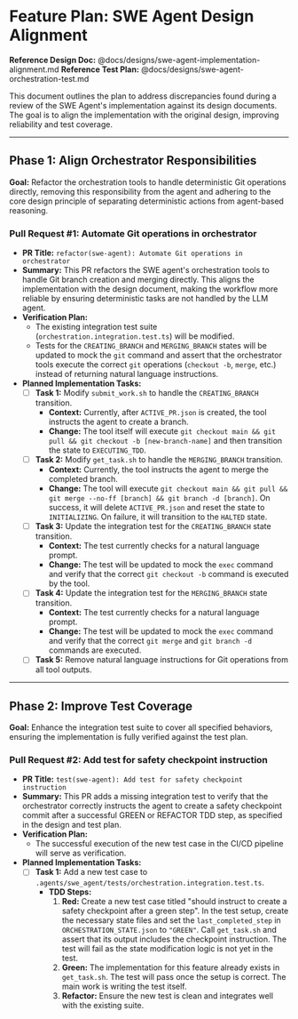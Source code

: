 # Feature Plan: SWE Agent Design Alignment

**Reference Design Doc:** @docs/designs/swe-agent-implementation-alignment.md
**Reference Test Plan:** @docs/designs/swe-agent-orchestration-test.md

This document outlines the plan to address discrepancies found during a review of the SWE Agent's implementation against its design documents. The goal is to align the implementation with the original design, improving reliability and test coverage.

---

## Phase 1: Align Orchestrator Responsibilities

**Goal:** Refactor the orchestration tools to handle deterministic Git operations directly, removing this responsibility from the agent and adhering to the core design principle of separating deterministic actions from agent-based reasoning.

### Pull Request #1: Automate Git operations in orchestrator

- **PR Title:** `refactor(swe-agent): Automate Git operations in orchestrator`
- **Summary:** This PR refactors the SWE agent's orchestration tools to handle Git branch creation and merging directly. This aligns the implementation with the design document, making the workflow more reliable by ensuring deterministic tasks are not handled by the LLM agent.
- **Verification Plan:**
  - The existing integration test suite (`orchestration.integration.test.ts`) will be modified.
  - Tests for the `CREATING_BRANCH` and `MERGING_BRANCH` states will be updated to mock the `git` command and assert that the orchestrator tools execute the correct `git` operations (`checkout -b`, `merge`, etc.) instead of returning natural language instructions.
- **Planned Implementation Tasks:**
  - [ ] **Task 1:** Modify `submit_work.sh` to handle the `CREATING_BRANCH` transition.
    - **Context:** Currently, after `ACTIVE_PR.json` is created, the tool instructs the agent to create a branch.
    - **Change:** The tool itself will execute `git checkout main && git pull && git checkout -b [new-branch-name]` and then transition the state to `EXECUTING_TDD`.
  - [ ] **Task 2:** Modify `get_task.sh` to handle the `MERGING_BRANCH` transition.
    - **Context:** Currently, the tool instructs the agent to merge the completed branch.
    - **Change:** The tool will execute `git checkout main && git pull && git merge --no-ff [branch] && git branch -d [branch]`. On success, it will delete `ACTIVE_PR.json` and reset the state to `INITIALIZING`. On failure, it will transition to the `HALTED` state.
  - [ ] **Task 3:** Update the integration test for the `CREATING_BRANCH` state transition.
    - **Context:** The test currently checks for a natural language prompt.
    - **Change:** The test will be updated to mock the `exec` command and verify that the correct `git checkout -b` command is executed by the tool.
  - [ ] **Task 4:** Update the integration test for the `MERGING_BRANCH` state transition.
    - **Context:** The test currently checks for a natural language prompt.
    - **Change:** The test will be updated to mock the `exec` command and verify that the correct `git merge` and `git branch -d` commands are executed.
  - [ ] **Task 5:** Remove natural language instructions for Git operations from all tool outputs.

---

## Phase 2: Improve Test Coverage

**Goal:** Enhance the integration test suite to cover all specified behaviors, ensuring the implementation is fully verified against the test plan.

### Pull Request #2: Add test for safety checkpoint instruction

- **PR Title:** `test(swe-agent): Add test for safety checkpoint instruction`
- **Summary:** This PR adds a missing integration test to verify that the orchestrator correctly instructs the agent to create a safety checkpoint commit after a successful GREEN or REFACTOR TDD step, as specified in the design and test plan.
- **Verification Plan:**
  - The successful execution of the new test case in the CI/CD pipeline will serve as verification.
- **Planned Implementation Tasks:**
  - [ ] **Task 1:** Add a new test case to `.agents/swe_agent/tests/orchestration.integration.test.ts`.
    - **TDD Steps:**
      1.  **Red:** Create a new test case titled "should instruct to create a safety checkpoint after a green step". In the test setup, create the necessary state files and set the `last_completed_step` in `ORCHESTRATION_STATE.json` to `"GREEN"`. Call `get_task.sh` and assert that its output includes the checkpoint instruction. The test will fail as the state modification logic is not yet in the test.
      2.  **Green:** The implementation for this feature already exists in `get_task.sh`. The test will pass once the setup is correct. The main work is writing the test itself.
      3.  **Refactor:** Ensure the new test is clean and integrates well with the existing suite.
